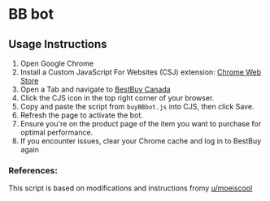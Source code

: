 # BB bot

## Usage Instructions

1. Open Google Chrome
2. Install a Custom JavaScript For Websites (CSJ) extension: [Chrome Web Store](https://chrome.google.com/webstore/detail/custom-javascript-for-web/ddbjnfjiigjmcpcpkmhogomapikjbjdk?hl=en)
3. Open a Tab and navigate to [BestBuy Canada](https://bestbuy.ca)
4. Click the CJS icon in the top right corner of your browser.
5. Copy and paste the script from `buyBBbot.js` into CJS, then click Save.
6. Refresh the page to activate the bot.
7. Ensure you're on the product page of the item you want to purchase for optimal performance.
8. If you encounter issues, clear your Chrome cache and log in to BestBuy again

### References:
This script is based on modifications and instructions fromy [u/moeiscool](https://gist.github.com/moeiscool)
